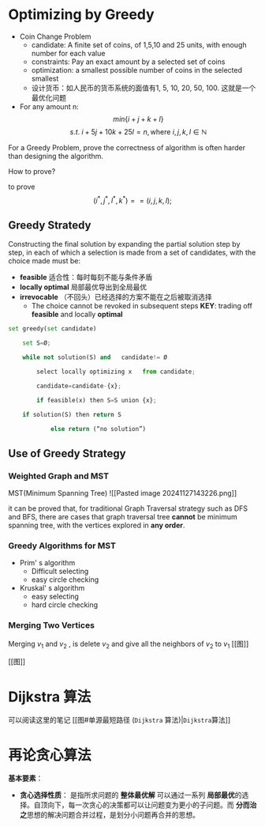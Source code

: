 

# Optimizing by Greedy

- Coin Change Problem
	- candidate: A finite set of coins, of 1,5,10 and 25 units, with enough number for each value
	- constraints: Pay an exact amount by a selected set of coins
	- optimization: a smallest possible number of coins in the selected smallest
	- 设计货币：如人民币的货币系统的面值有1, 5, 10, 20, 50, 100. 这就是一个最优化问题
- For any amount n:
$$
	min\{i+j+k+l\}
$$
$$
	s.t.\; i+5j+10k+25l=n, 	\text{where $i,j,k,l\in \mathbb{N}$}
$$

For a Greedy Problem, prove the correctness of algorithm is often harder than designing the algorithm.

How to prove?

to prove 
$$
(i^*,j^*,l^*,k^*)==(i,j,k,l);
$$
## Greedy Stratedy
Constructing the final solution by expanding the partial solution step by step, in each of which a selection is made from a set of candidates, with the choice made must be:
- **feasible** 适合性：每时每刻不能与条件矛盾
- **locally optimal** 局部最优导出到全局最优
- **irrevocable** （不回头）已经选择的方案不能在之后被取消选择
	- The choice cannot be revoked in subsequent steps
**KEY**: trading off **feasible** and locally **optimal**
```python
set greedy(set candidate)

    set S=Ø;

    while not solution(S) and   candidate!= Ø

        select locally optimizing x   from candidate;

        candidate=candidate-{x};

        if feasible(x) then S=S union {x};

    if solution(S) then return S

            else return (“no solution”)
```

## Use of Greedy Strategy
### Weighted Graph and MST
MST(Minimum Spanning Tree)
![[Pasted image 20241127143226.png]]

it can be proved that, 
for traditional Graph Traversal strategy such as DFS and BFS, there are cases that graph traversal tree **cannot** be minimum spanning tree, with the vertices explored in **any order**.

### Greedy Algorithms for MST
- Prim' s algorithm
	- Difficult selecting
	- easy circle checking
- Kruskal' s algorithm
	- easy selecting
	- hard circle checking
### Merging Two Vertices
Merging $v_1$ and $v_{2}$ , is delete $v_2$ and give all the neighbors of $v_2$ to $v_{1}$
[[图]]

[[图]]


# Dijkstra 算法
可以阅读这里的笔记 [[图#单源最短路径 (`Dijkstra` 算法)|`Dijkstra`算法]]
# 再论贪心算法
**基本要素**：
- **贪心选择性质**：
	是指所求问题的 **整体最优解** 可以通过一系列 **局部最优**的选择。自顶向下，每一次贪心的决策都可以让问题变为更小的子问题。而 **分而治之**思想的解决问题合并过程，是划分小问题再合并的思想。
